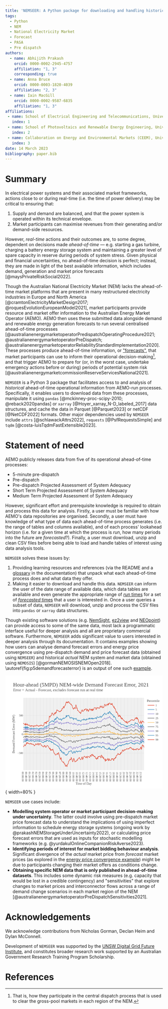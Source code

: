```yaml
---
title: 'NEMSEER: A Python package for downloading and handling historical National Electricity Market forecast data produced by the Australian Energy Market Operator'
tags:
  - Python
  - NEM
  - National Electricity Market
  - Forecast
  - PASA
  - Pre dispatch
authors:
  - name: Abhijith Prakash
    orcid: 0000-0002-2945-4757
    affiliation: "1, 3"
    corresponding: true
  - name: Anna Bruce
    orcid: 0000-0003-1820-4039
    affiliation: "2, 3"
  - name: Iain MacGill
    orcid: 0000-0002-9587-6835
    affiliation: "1, 3"
affiliations:
 - name: School of Electrical Engineering and Telecommunications, University of New South Wales, Australia
   index: 1
 - name: School of Photovoltaics and Renewable Energy Engineering, University of New South Wales, Australia
   index: 2
 - name: Collaboration on Energy and Environmental Markets (CEEM), University of New South Wales, Australia
   index: 3
date: 14 March 2023
bibliography: paper.bib
---
```


# Summary

In electrical power systems and their associated market frameworks, actions close to or during real-time (i.e. the time of power delivery) may be critical to ensuring that:

1. Supply and demand are balanced, and that the power system is operated within its technical envelope.
2. Market participants can maximise revenues from their generating and/or demand-side resources.

However, *real-time* actions and their outcomes are, to some degree, dependent on decisions made *ahead-of-time* — e.g. starting a gas turbine, charging a battery energy storage system and maintaining a greater level of spare capacity in reserve during periods of system stress. Given physical and financial uncertainties, no ahead-of-time decision is perfect; instead, they are made in light of the best available information, which includes demand, generation and market price forecasts [@maysPrivateRiskSocial2022].

Though the Australian National Electricity Market (NEM) lacks the ahead-of-time market platforms that are present in many restructured electricity industries in Europe and North America [@cramtonElectricityMarketDesign2017; @roquesEvolutionEuropeanModel2021], market participants provide resource and market offer information to the Australian Energy Market Operator (AEMO). AEMO then uses these submitted data alongside demand and renewable energy generation forecasts to run several centralised ahead-of-time processes [@australianenergymarketoperatorPredispatchOperatingProcedure2021; @australianenergymarketoperatorPreDispatch; @australianenergymarketoperatorReliabilityStandardImplementation2020]. These processes produce ahead-of-time information, or ["forecasts"](https://github.com/UNSW-CEEM/NEMSEER#user-content-fn-1-0aa2f5a3511a859dac8fa6cb2e864b54), that market participants can use to inform their operational decision-making[^1], and that trigger AEMO to prepare for (or, in the worst case, undertake emergency actions before or during) periods of potential system risk [@australianenergymarketcommissionReserveServicesNational2021].

[^1]: That is, how they participate in the central dispatch process that is used to clear the gross-pool markets in each region of the NEM.

`NEMSEER` is a Python 3 package that facilitates access to and analysis of *historical* ahead-of-time operational information from AEMO-run processes. Specifically, it enables users to download data from these processes, manipulate it using `pandas` [@mckinney-proc-scipy-2010; @reback2020pandas] or `xarray` [@Hoyer_xarray_N-D_labeled_2017] data structures, and cache the data in Parquet [@Parquet2023] or netCDF [@NetCDF2022] formats. Other major dependencies used by `NEMSEER` include `attrs` [@schlawackAttrs2022], `requests` [@PsfRequestsSimple] and `tqdm` [@costa-luisTqdmFastExtensible2023].

# Statement of need

AEMO publicly releases data from five of its operational ahead-of-time processes:

- 5-minute pre-dispatch
- Pre-dispatch
- Pre-dispatch Projected Assessment of System Adequacy
- Short Term Projected Assessment of System Adequacy
- Medium Term Projected Assessment of System Adequacy

However, significant effort and prerequisite knowledge is required to obtain and process this data for analysis. Firstly, a user must be familiar with how AEMO's data repositories are organised. Secondly, a user must have knowledge of what type of data each ahead-of-time process generates (i.e. the range of tables and columns available), and of each process' lookahead horizon (i.e. for a given time at which the process is *run*, how many periods into the future are *forecasted*?). Finally, a user must download, unzip and clean CSV files before being able to load and handle tables of interest using data analysis tools.

`NEMSEER` solves these issues by:

1. Providing learning resources and references (via the README and a [glossary](https://nemseer.readthedocs.io/en/latest/glossary.html) in the documentation) that unpack what each ahead-of-time process does and what data they offer.
2. Making it easier to download and handle this data. `NEMSEER` can inform the user of the date range of available data, which data tables are available and even generate the appropriate range of [*run* times](https://nemseer.readthedocs.io/en/latest/glossary.html#term-run-times) for a set of [*forecasted* times](https://nemseer.readthedocs.io/en/latest/glossary.html#term-forecasted-times) that a user is interested in. Once a user queries a subset of data, `NEMSEER` will download, unzip and process the CSV files into `pandas` or `xarray` data structures.

Though existing software solutions (e.g. [NemSight](http://www.nemsight.com.au/), [ez2view](https://www.ez2viewaustralia.info/) and [NEOpoint](https://www.iesys.com/NEO/NEOpoint)) can provide access to some of the same data, most lack a programmatic interface useful for deeper analysis and all are proprietary commercial software. Furthermore, `NEMSEER` adds significant value to users interested in deeper analysis through its documentation. It contains examples showing how users can analyse demand forecast errors and energy price convergence using pre-dispatch demand and price forecast data (obtained using `NEMSEER`) and historical *actual* NEM system and market data (obtained using `NEMOSIS`) [@gormanNEMOSISNEMOpen2018]. \autoref{fig:p5demandforecasterror} is an output of one such [example](https://nemseer.readthedocs.io/en/latest/examples/p5min_demand_forecast_error_2021.html#plotting-forecast-error-quantiles-against-time-of-day).

![NEM-wide time of day demand error percentiles for 2021 for hour-ahead demand forecasts (i.e. those run during 5-minute pre-dispatch, or 5MPD).\label{fig:p5demandforecasterror}](p5min_error_2021_tod_percentile.png){ width=80% }

`NEMSEER` use cases include:

- **Modelling system operator or market participant decision-making under uncertainty**. The latter could involve using pre-dispatch market price forecast data to understand the implications of using imperfect information to schedule energy storage systems (ongoing work by @prakashNEMStorageUnderUncertainty2022), or calculating price forecast errors that are used as inputs for stochastic modelling frameworks (e.g. @yurdakulOnlineCompanionRiskAverse2023).
- **Identifying periods of interest for market bidding behaviour analysis**. Significant divergence of the *actual* market price from *forecast* market prices (as explored in the [energy price convergence example](https://nemseer.readthedocs.io/en/latest/examples/price_convergence_2021.html)) might be due to participants changing their market offers as conditions change.
- **Obtaining specific NEM data that is only published in ahead-of-time datasets**. This includes some dynamic risk measures (e.g. capacity that would be lost in a credible contingency) and "sensitivities" that explore changes to market prices and interconnector flows across a range of demand change scenarios in each market region of the NEM [@australianenergymarketoperatorPreDispatchSensitivities2021].

# Acknowledgements

We acknowledge contributions from Nicholas Gorman, Declan Heim and Dylan McConnell.

Development of `NEMSEER` was supported by the [UNSW Digital Grid Future Institute](https://www.dgfi.unsw.edu.au), and constitutes broader research work supported by an Australian Government Research Training Program Scholarship.

# References

